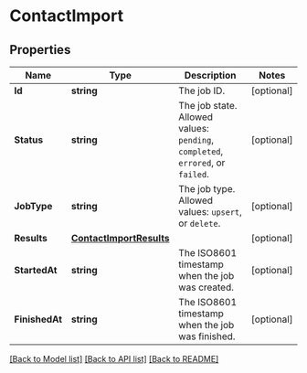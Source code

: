 # ContactImport

## Properties

Name | Type | Description | Notes
------------ | ------------- | ------------- | -------------
**Id** | **string** | The job ID. |[optional] 
**Status** | **string** | The job state. Allowed values: `pending`, `completed`, `errored`, or `failed`. |[optional] 
**JobType** | **string** | The job type. Allowed values: `upsert`, or `delete`. |[optional] 
**Results** | [**ContactImportResults**](ContactImportResults.md) |  |[optional] 
**StartedAt** | **string** | The ISO8601 timestamp when the job was created. |[optional] 
**FinishedAt** | **string** | The ISO8601 timestamp when the job was finished. |[optional] 

[[Back to Model list]](../README.md#documentation-for-models) [[Back to API list]](../README.md#documentation-for-api-endpoints) [[Back to README]](../README.md)


